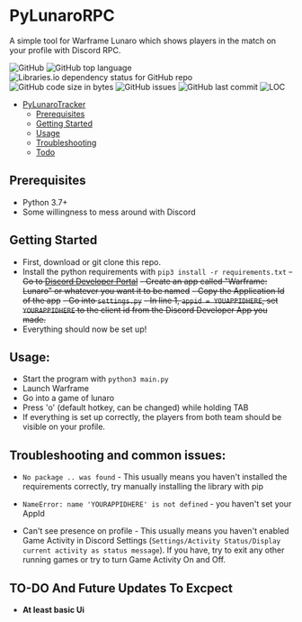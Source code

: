# PyLunaroRPC
A simple tool for Warframe Lunaro which shows players in the match on your profile with Discord RPC.

![GitHub](https://img.shields.io/github/license/kozabrada123/PyLunaroRPC)
![GitHub top language](https://img.shields.io/github/languages/top/kozabrada123/PyLunaroRPC)
![Libraries.io dependency status for GitHub repo](https://img.shields.io/librariesio/github/kozabrada123/PyLunaroRPC)
![GitHub code size in bytes](https://img.shields.io/github/languages/code-size/kozabrada123/PyLunaroRPC)
![GitHub issues](https://img.shields.io/github/issues/kozabrada123/PyLunaroRPC)
![GitHub last commit](https://img.shields.io/github/last-commit/kozabrada123/PyLunaroRPC)
![LOC](https://img.shields.io/tokei/lines/github/kozabrada123/PyLunaroRPC)



- [PyLunaroTracker](#PyLunaroTracker)
  - [Prerequisites](#prerequisites)
  - [Getting Started](#getting-started)
  - [Usage](#usage)
  - [Troubleshooting](#troubleshooting-and-common-issues)
  - [Todo](#to-do-and-future-updates-to-excpect)



## Prerequisites

* Python 3.7+
* Some willingness to mess around with Discord



## Getting Started

- First, download or git clone this repo.
- Install the python requirements with `pip3 install -r requirements.txt`
~~- Go to [Discord Developer Portal](https://discord.com/developers/applications)~~
~~- Create an app called "Warframe: Lunaro" or whatever you want it to be named~~
~~- Copy the Application Id of the app~~
~~- Go into `settings.py`~~
~~- In line 1, `appid = YOUAPPIDHERE`, set `YOURAPPIDHERE` to the client id from the Discord Developer App you made.~~
- Everything should now be set up!

## Usage:

- Start the program with `python3 main.py`
- Launch Warframe
- Go into a game of lunaro
- Press 'o' (default hotkey, can be changed) while holding TAB
- If everything is set up correctly, the players from both team should be visible on your profile.

## Troubleshooting and common issues:

- `No package .. was found` - This usually means you haven't installed the requirements correctly, try manually installing the library with pip

- `NameError: name 'YOURAPPIDHERE' is not defined` - you haven't set your AppId

- Can't see presence on profile - This usually means you haven't enabled Game Activity in Discord Settings (`Settings/Activity Status/Display current activity as status message`). If you have, try to exit any other running games or try to turn Game Activity On and Off. 


## TO-DO And Future Updates To Excpect

- **At least basic Ui**
